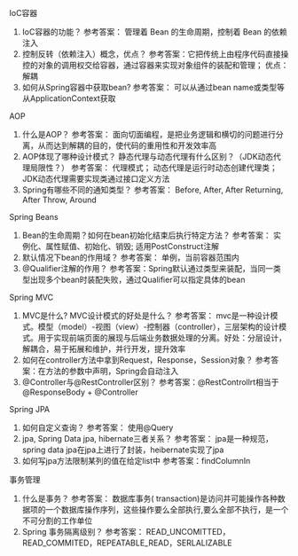 IoC容器
1. IoC容器的功能？ 
  参考答案： 管理着 Bean 的生命周期，控制着 Bean 的依赖注入
2. 控制反转（依赖注入）概念，优点？
  参考答案：它把传统上由程序代码直接操控的对象的调用权交给容器，通过容器来实现对象组件的装配和管理；
          优点：解耦
3. 如何从Spring容器中获取bean?
  参考答案： 可以从通过bean name或类型等从ApplicationContext获取


AOP
1. 什么是AOP？
  参考答案： 面向切面编程，是把业务逻辑和横切的问题进行分离，从而达到解耦的目的，使代码的重用性和开发效率高
2. AOP体现了哪种设计模式？ 静态代理与动态代理有什么区别？（JDK动态代理局限性？）
  参考答案： 代理模式； 动态代理是运行时动态创建代理类； JDK动态代理需要实现类通过接口定义方法
3. Spring有哪些不同的通知类型？
  参考答案： Before, After, After Returning, After Throw, Around


Spring Beans
1. Bean的生命周期？如何在bean初始化结束后执行特定方法？
  参考答案： 实例化、属性赋值、初始化、销毁; 适用PostConstruct注解
2. 默认情况下bean的作用域？
  参考答案： 单例，当前容器范围内
3. @Qualifier注解的作用？
  参考答案：Spring默认通过类型来装配，当同一类型出现多个bean时装配失败，通过Qualifier可以指定具体的bean

Spring MVC
1. MVC是什么? MVC设计模式的好处是什么？
参考答案： mvc是一种设计模式。模型（model）-视图（view）-控制器（controller），三层架构的设计模式。用于实现前端页面的展现与后端业务数据处理的分离。好处：分层设计，解耦合，易于拓展和维护，并行开发，提升效率
2. 如何在controller方法中拿到Request，Response，Session对象？
参考答案：在方法的参数中声明，Spring会自动注入
3. @Controller与@RestController区别？
参考答案：@RestControllrt相当于@ResponseBody + @Controller

Spring JPA
1. 如何自定义查询？
参考答案： 使用@Query
2. jpa, Spring Data jpa, hibernate三者关系？
参考答案： jpa是一种规范，spring data jpa在jpa上进行了封装，heibernate实现了jpa
3. 如何写jpa方法限制某列的值在给定list中
参考答案：findColumnIn


事务管理
1. 什么是事务？
参考答案： 数据库事务( transaction)是访问并可能操作各种数据项的一个数据库操作序列，这些操作要么全部执行,要么全部不执行，是一个不可分割的工作单位
2. Spring 事务隔离级别？
参考答案： READ_UNCOMITTED，READ_COMMITED，REPEATABLE_READ，SERLALIZABLE


